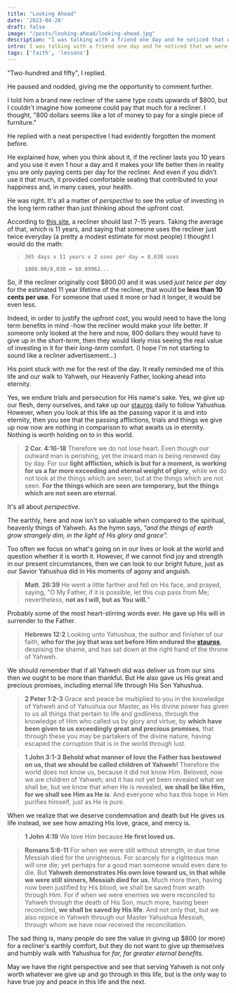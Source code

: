 ```yaml
---
title: "Looking Ahead"
date: '2023-04-28'
draft: false
image: "/posts/looking-ahead/looking-ahead.jpg"
description: "I was talking with a friend one day and he noticed that we were selling a used, luxury recliner. He asked, How much are you asking for it?..."
intro: I was talking with a friend one day and he noticed that we were selling a used, luxury recliner. He asked, How much are you asking for it?
tags: ['faith', 'lessons']
---
```


"Two-hundred and fifty", I replied. 

He paused and nodded, giving me the opportunity to comment further. 

I told him a brand new recliner of the same type costs upwards of $800, but I couldn't imagine how someone could pay that much for a recliner. I thought, "800 dollars seems like a lot of money to pay for a single piece of furniture."

He replied with a neat perspective I had evidently forgotten the moment before.

He explained how, when you think about it, if the recliner lasts you 10 years and you use it even 1 hour a day and it makes your life better then in reality you are only paying cents per day for the recliner. And even if you didn't use it that much, it provided comfortable seating that contributed to your happiness and, in many cases, your health.

He was right. It's all a matter of *perspective* to see the *value* of investing in the long term rather than just thinking about the upfront cost. 

According to [this site](https://cozyseating.com/how-long-should-recliner-last/), a recliner should last 7-15 years.
Taking the average of that, which is 11 years, and saying that someone uses the recliner just twice everyday (a pretty a modest estimate for most people) I thought I would do the math:

> ``365 days x 11 years x 2 uses per day = 8,030 uses``

> ``$800.00/8,030 = $0.09962...``

So, if the recliner originally cost $800.00 and it was used *just twice per day* for the estimated 11 year lifetime of the recliner, that would be **less than 10 cents per use**. For someone that used it more or had it longer, it would be even less.

Indeed, in order to justify the upfront cost, you would need to have the long term benefits in mind -how the recliner would make your life better. If someone only looked at the here and now, 800 dollars they would have to give up in the *short-term*, then they would likely miss seeing the real value of investing in it for their *long-term* comfort. (I hope I'm not starting to sound like a recliner advertisement...)

His point stuck with me for the rest of the day. It really reminded me of this life and our walk to Yahweh, our Heavenly Father, looking ahead into eternity. 

Yes, we endure trials and persecution for His name's sake. Yes, we give up our flesh, deny ourselves, and take up our [stauros](https://biblehub.com/greek/4716.htm) daily to follow Yahushua. However, when you look at this life as the passing vapor it is and into eternity, then you see that the passing afflictions, trials and things we give up now now are nothing in comparison to what awaits us in eternity. Nothing is worth holding on to in this world.

> **2 Cor. 4:16-18** Therefore we do not lose heart. Even though our outward man is perishing, yet the inward man is being renewed day by day. For our **light affliction, which is but for a moment, is working for us a far more exceeding and eternal weight of glory**, while we do not look at the things which are seen, but at the things which are not seen. **For the things which are seen are temporary, but the things which are not seen are eternal**.

It's all about *perspective*. 

The earthly, here and now isn't so valuable when compared to the spiritual, heavenly things of Yahweh. As the hymn says, *"and the things of earth grow strangely dim, in the light of His glory and grace".*

Too often we focus on what's going on in our lives or look at the world and question whether it is worth it. However, if we cannot find joy and strength in our present circumstances, then we can look to our bright future, just as our Savior Yahushua did in His moments of agony and anguish.

> **Matt. 26:39** He went a little farther and fell on His face, and prayed, saying, "O My Father, if it is possible, let this cup pass from Me; nevertheless, **not as I will, but as You will.**"

Probably some of the most heart-stirring words ever. He gave up His will in surrender to the Father.

> **Hebrews 12:2** Looking unto Yahushua, the author and finisher of our faith, **who for the joy that was set before Him endured the [stauros](https://biblehub.com/greek/4716.htm)**, despising the shame, and has sat down at the right hand of the throne of Yahweh.

We should remember that if all Yahweh did was deliver us from our sins then we ought to be more than thankful. But He also gave us His great and precious promises, including eternal life through His Son Yahushua.

> **2 Peter 1:2-3** Grace and peace be multiplied to you in the knowledge of Yahweh and of Yahushua our Master, as His divine power has given to us all things that pertain to life and godliness, through the knowledge of Him who called us by glory and virtue, by **which have been given to us exceedingly great and precious promises**, that through these you may be partakers of the divine nature, having escaped the corruption that is in the world through lust.

> **1 John 3:1-3** **Behold what manner of love the Father has bestowed on us, that we should be called children of Yahweh!** Therefore the world does not know us, because it did not know Him. Beloved, now we are children of Yahweh; and it has not yet been revealed what we shall be, but we know that when He is revealed, **we shall be like Him, for we shall see Him as He is**. And everyone who has this hope in Him purifies himself, just as He is pure.

When we realize that we deserve condemnation and death but He gives us life instead, we see how amazing His love, grace, and mercy is.

> **1 John 4:19** We love Him because **He first loved us.**

> **Romans 5:6-11** For when we were still without strength, in due time Messiah died for the unrighteous. For scarcely for a righteous man will one die; yet perhaps for a good man someone would even dare to die. But **Yahweh demonstrates His own love toward us, in that while we were still sinners, Messiah died for us.** Much more then, having now been justified by His blood, we shall be saved from wrath through Him. For if when we were enemies we were reconciled to Yahweh through the death of His Son, much more, having been reconciled, **we shall be saved by His life**. And not only that, but we also rejoice in Yahweh through our Master Yahushua Messiah, through whom we have now received the reconciliation.

The sad thing is, many people do see the value in giving up $800 (or more) for a recliner's earthly comfort, but they do not want to give up themselves and humbly walk with Yahushua for *far, far greater eternal benefits.*

May we have the right perspective and see that serving Yahweh is not only worth whatever we give up and go through in this life, but is the only way to have true joy and peace in this life and the next.

